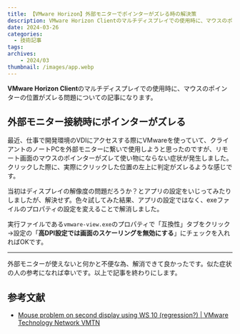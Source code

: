 ```yaml
---
title: 【VMware Horizon】外部モニターでポインターがズレる時の解決策
description: VMware Horizon Clientのマルチディスプレイでの使用時に、マウスのポインターの位置がずれる問題についての記事になります。
date: 2024-03-26
categories: 
  - 技術記事
tags: 
archives:
    - 2024/03
thumbnail: /images/app.webp
---
```


**VMware Horizon Client**のマルチディスプレイでの使用時に、マウスのポインターの位置がズレる問題についての記事になります。

<!--more-->

## 外部モニター接続時にポインターがズレる

最近、仕事で開発環境のVDIにアクセスする際にVMwareを使っていて、クライアントのノートPCを外部モニターに繋いで使用しようと思ったのですが、リモート画面のマウスのポインターがズレて使い物にならない症状が発生しました。クリックした際に、実際にクリックした位置の左上に判定がズレるような感じです。

当初はディスプレイの解像度の問題だろうか？とアプリの設定をいじってみたりしましたが、解決せず。色々試してみた結果、アプリの設定ではなく、exeファイルのプロパティの設定を変えることで解消しました。

実行ファイルである`vmware-view.exe`のプロパティで「互換性」タブをクリック→設定の「**高DPI設定では画面のスケーリングを無効にする**」にチェックを入れればOKです。

* * *

外部モニターが使えないと何かと不便な為、解消できて良かったです。似た症状の人の参考になれば幸いです。以上で記事を終わりにします。

## 参考文献

* [Mouse problem on second display using WS 10 (regression?) | VMware Technology Network VMTN](https://communities.vmware.com/t5/VMware-Workstation-Pro/Mouse-problem-on-second-display-using-WS-10-regression/m-p/2162294)